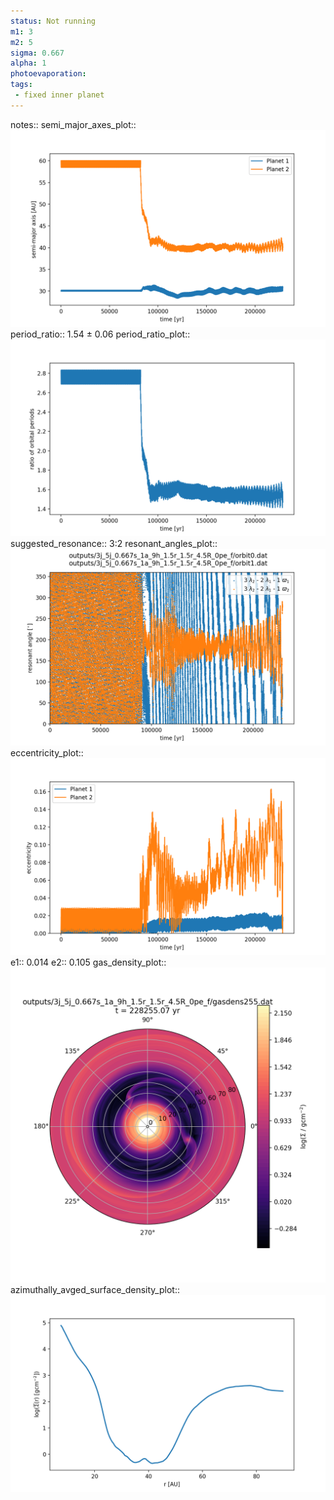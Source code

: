 ```yaml
---
status: Not running
m1: 3
m2: 5
sigma: 0.667
alpha: 1
photoevaporation: 
tags:
 - fixed inner planet
---
```


notes::
semi_major_axes_plot:: ![semi_major_axes_3j_5j_0.667s_1a_9h_1.5r_1.5r_4.5R_0pe_f.png](plots/semi_major_axes/semi_major_axes_3j_5j_0.667s_1a_9h_1.5r_1.5r_4.5R_0pe_f.png)
period_ratio:: 1.54 ± 0.06
period_ratio_plot:: ![period_ratio_3j_5j_0.667s_1a_9h_1.5r_1.5r_4.5R_0pe_f.png](plots/period_ratio/period_ratio_3j_5j_0.667s_1a_9h_1.5r_1.5r_4.5R_0pe_f.png)
suggested_resonance:: 3:2
resonant_angles_plot:: ![resonant_angles_3j_5j_0.667s_1a_9h_1.5r_1.5r_4.5R_0pe_f.png](plots/resonant_angles/resonant_angles_3j_5j_0.667s_1a_9h_1.5r_1.5r_4.5R_0pe_f.png)
eccentricity_plot:: ![eccentricity_3j_5j_0.667s_1a_9h_1.5r_1.5r_4.5R_0pe_f.png](plots/eccentricity/eccentricity_3j_5j_0.667s_1a_9h_1.5r_1.5r_4.5R_0pe_f.png)
e1:: 0.014
e2:: 0.105
gas_density_plot:: ![gas_density_3j_5j_0.667s_1a_9h_1.5r_1.5r_4.5R_0pe_f.png](plots/gas_density/gas_density_3j_5j_0.667s_1a_9h_1.5r_1.5r_4.5R_0pe_f.png)
azimuthally_avged_surface_density_plot:: ![azimuthally_avged_surface_density_3j_5j_0.667s_1a_9h_1.5r_1.5r_4.5R_0pe_f.png](plots/azimuthally_avged_surface_density/azimuthally_avged_surface_density_3j_5j_0.667s_1a_9h_1.5r_1.5r_4.5R_0pe_f.png)

